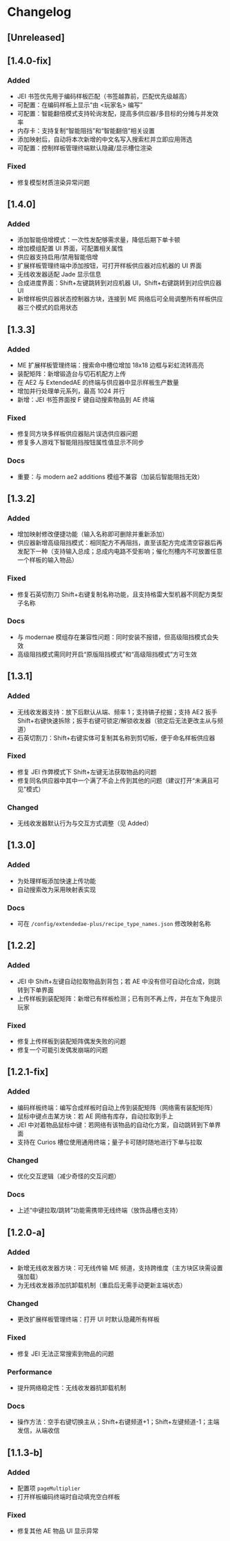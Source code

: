 # Changelog

## [Unreleased]

## [1.4.0-fix]
### Added
- JEI 书签优先用于编码样板匹配（书签越靠前，匹配优先级越高）
- 可配置：在编码样板上显示“由 <玩家名> 编写”
- 可配置：智能翻倍模式支持轮询发配，提高多供应器/多目标的分摊与并发效率
- 内存卡：支持复制“智能阻挡”和“智能翻倍”相关设置
- 添加映射后，自动将本次新增的中文名写入搜索栏并立即应用筛选
- 可配置：控制样板管理终端默认隐藏/显示槽位渲染

### Fixed
- 修复模型材质渲染异常问题

## [1.4.0]
### Added
- 添加智能倍增模式：一次性发配够需求量，降低后期下单卡顿
- 增加模组配置 UI 界面，可配置相关属性
- 供应器支持启用/禁用智能倍增
- 扩展样板管理终端中添加按钮，可打开样板供应器对应机器的 UI 界面
- 无线收发器适配 Jade 显示信息
- 合成进度界面：Shift+左键跳转到对应机器 UI，Shift+右键跳转到对应供应器 UI
- 新增样板供应器状态控制器方块，连接到 ME 网络后可全局调整所有样板供应器三个模式的启用状态

## [1.3.3]
### Added
- ME 扩展样板管理终端：搜索命中槽位增加 18x18 边框与彩虹流转高亮
- 装配矩阵：新增锻造台与切石机配方上传
- 在 AE2 与 ExtendedAE 的终端与供应器中显示样板生产数量
- 增加并行处理单元系列，最高 1024 并行
- 新增：JEI 书签界面按 F 键自动搜索物品到 AE 终端

### Fixed
- 修复同方块多样板供应器贴片误选供应器问题
- 修复多人游戏下智能阻挡按钮属性值显示不同步

### Docs
- 重要：与 modern ae2 additions 模组不兼容（加装后智能阻挡无效）

## [1.3.2]
### Added
- 增加映射修改便捷功能（输入名称即可删除并重新添加）
- 供应器新增高级阻挡模式：相同配方不再阻挡，直至该配方完成清空容器后再发配下一种（支持输入总成；总成内电路不受影响；催化剂槽内不可放置任意一个样板的输入物品）

### Fixed
- 修复石英切割刀 Shift+右键复制名称功能，且支持格雷大型机器不同配方类型子名称

### Docs
- 与 modernae 模组存在兼容性问题：同时安装不报错，但高级阻挡模式会失效
- 高级阻挡模式需同时开启“原版阻挡模式”和“高级阻挡模式”方可生效

## [1.3.1]
### Added
- 无线收发器支持：放下后默认从端、频率 1；支持镐子挖掘；支持 AE2 扳手 Shift+右键快速拆除；扳手右键可锁定/解锁收发器（锁定后无法更改主从与频道）
- 石英切割刀：Shift+右键实体可复制其名称到剪切板，便于命名样板供应器

### Fixed
- 修复 JEI 作弊模式下 Shift+左键无法获取物品的问题
- 修复同名供应器中其中一个满了不会上传到其他的问题（建议打开“未满且可见”模式）

### Changed
- 无线收发器默认行为与交互方式调整（见 Added）

## [1.3.0]
### Added
- 为处理样板添加快速上传功能
- 自动搜索改为采用映射表实现

### Docs
- 可在 `/config/extendedae-plus/recipe_type_names.json` 修改映射名称

## [1.2.2]
### Added
- JEI 中 Shift+左键自动拉取物品到背包；若 AE 中没有但可自动化合成，则跳转到下单界面
- 上传样板到装配矩阵：新增已有样板检测；已有则不再上传，并在左下角提示玩家

### Fixed
- 修复上传样板到装配矩阵偶发失败的问题
- 修复一个可能引发偶发崩端的问题

## [1.2.1-fix]
### Added
- 编码样板终端：编写合成样板时自动上传到装配矩阵（网络需有装配矩阵）
- 鼠标中键点击某方块：若 AE 网络有库存，自动拉取到手上
- JEI 中对着物品鼠标中键：若网络有该物品的自动化方案，自动跳转到下单界面
- 支持在 Curios 槽位使用通用终端；量子卡可随时随地进行下单与拉取

### Changed
- 优化交互逻辑（减少奇怪的交互问题）

### Docs
- 上述“中键拉取/跳转”功能需携带无线终端（放饰品槽也支持）

## [1.2.0-a]
### Added
- 新增无线收发器方块：可无线传输 ME 频道，支持跨维度（主方块区块需设置强加载）
- 为无线收发器添加抗卸载机制（重启后无需手动更新主端状态）

### Changed
- 更改扩展样板管理终端：打开 UI 时默认隐藏所有样板

### Fixed
- 修复 JEI 无法正常搜索到物品的问题

### Performance
- 提升网络稳定性：无线收发器抗卸载机制

### Docs
- 操作方法：空手右键切换主从；Shift+右键频道+1；Shift+左键频道-1；主端发信，从端收信

## [1.1.3-b]
### Added
- 配置项 `pageMultiplier`
- 打开样板编码终端时自动填充空白样板

### Fixed
- 修复其他 AE 物品 UI 显示异常
